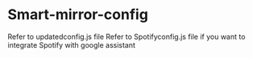 # Smart-mirror-config

Refer to updatedconfig.js file
Refer to Spotifyconfig.js file if you want to integrate Spotify with google assistant
